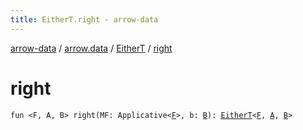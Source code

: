 ```yaml
---
title: EitherT.right - arrow-data
---
```


[arrow-data](../../index.html) / [arrow.data](../index.html) / [EitherT](index.html) / [right](./right.html)

# right

`fun <F, A, B> right(MF: Applicative<`[`F`](right.html#F)`>, b: `[`B`](right.html#B)`): `[`EitherT`](index.html)`<`[`F`](right.html#F)`, `[`A`](right.html#A)`, `[`B`](right.html#B)`>`